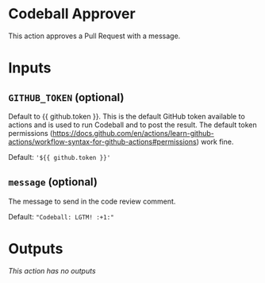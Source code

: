 # Codeball Approver

This action approves a Pull Request with a message.

# Inputs

## `GITHUB_TOKEN` (optional)

Default to {{ github.token }}. This is the default GitHub token available to actions and is used to run Codeball and to post the result. The default token permissions (https://docs.github.com/en/actions/learn-github-actions/workflow-syntax-for-github-actions#permissions) work fine.

Default: `'${{ github.token }}'`

## `message` (optional)

The message to send in the code review comment.

Default: `"Codeball: LGTM! :+1:"`

# Outputs

_This action has no outputs_
